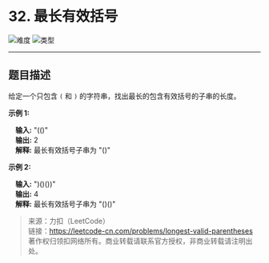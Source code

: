 # 32. 最长有效括号

![难度](https://img.shields.io/badge/难度-困难-d9534f.svg?logo=leetcode&style=flat)  ![类型](https://img.shields.io/badge/类型-栈-violet.svg?style=flat)

---

## 题目描述

给定一个只包含 `(` 和 `)` 的字符串，找出最长的包含有效括号的子串的长度。


**示例 1:**

&emsp;**输入:** "(()"  
&emsp;**输出:** 2  
&emsp;**解释:** 最长有效括号子串为 "()"  

**示例 2:**

&emsp;**输入:** ")()())"  
&emsp;**输出:** 4  
&emsp;**解释:** 最长有效括号子串为 "()()"  

> 来源：力扣（LeetCode）  
> 链接：https://leetcode-cn.com/problems/longest-valid-parentheses  
> 著作权归领扣网络所有。商业转载请联系官方授权，非商业转载请注明出处。  

